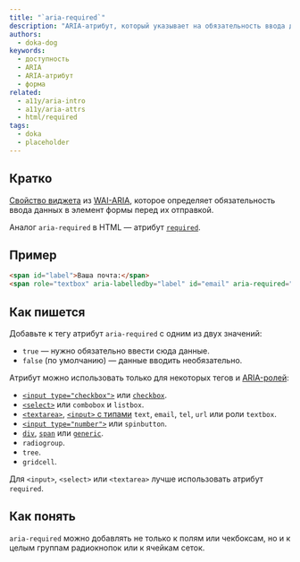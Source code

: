 ```yaml
---
title: "`aria-required`"
description: "ARIA-атрибут, который указывает на обязательность ввода данных в элемент формы."
authors:
  - doka-dog
keywords:
  - доступность
  - ARIA
  - ARIA-атрибут
  - форма
related:
  - a11y/aria-intro
  - a11y/aria-attrs
  - html/required
tags:
  - doka
  - placeholder
---
```


## Кратко

[Свойство виджета](/a11y/aria-attrs/#atributy-vidzhetov) из [WAI-ARIA](/a11y/aria-intro/#specifikaciya), которое определяет обязательность ввода данных в элемент формы перед их отправкой.

Аналог `aria-required` в HTML — атрибут [`required`](/html/required/).

## Пример

```html
<span id="label">Ваша почта:</span>
<span role="textbox" aria-labelledby="label" id="email" aria-required="true" contenteditable></span>
```

## Как пишется

Добавьте к тегу атрибут `aria-required` с одним из двух значений:

- `true` — нужно обязательно ввести сюда данные.
- `false` (по умолчанию) — данные вводить необязательно.

Атрибут можно использовать только для некоторых тегов и [ARIA-ролей](/a11y/aria-roles/):

- [`<input type="checkbox">`](/html/input/#type) или [`checkbox`](/a11y/role-checkbox/).
- [`<select>`](/html/select/) или `combobox` и `listbox`.
- [`<textarea>`](/html/textarea/), [`<input>` с типами](/html/input/#type) `text`, `email`, `tel`, `url` или роли `textbox`.
- [`<input type="number">`](/html/input/#type) или `spinbutton`.
- [`div`](/html/div/), [`span`](/html/span/) или [`generic`](/a11y/role-generic/).
- `radiogroup`.
- `tree`.
- `gridcell`.

Для `<input>`, `<select>` или `<textarea>` лучше использовать атрибут `required`.

## Как понять

`aria-required` можно добавлять не только к полям или чекбоксам, но и к целым группам радиокнопок или к ячейкам сеток.
